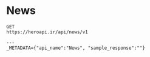 # News

```
GET
https://heroapi.ir/api/news/v1

---
_METADATA={"api_name":"News", "sample_response":""}
```


